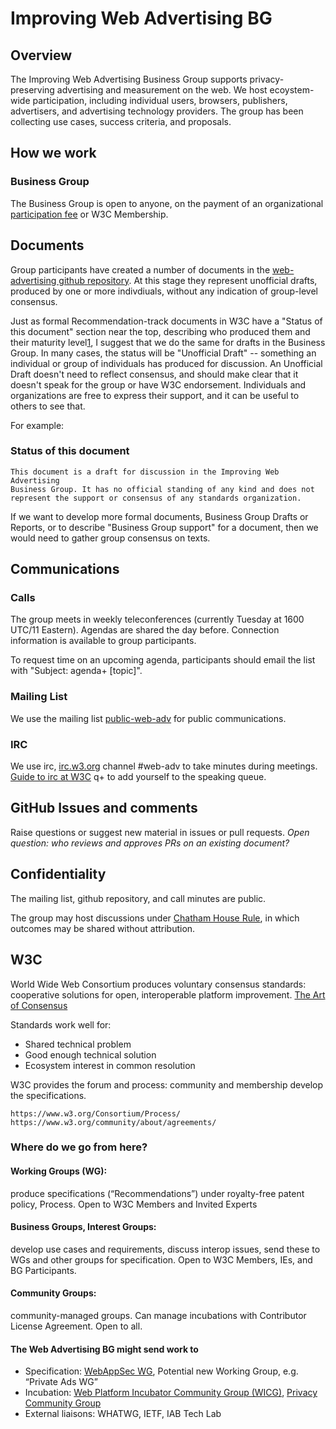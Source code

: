 # Improving Web Advertising BG
## Overview
The Improving Web Advertising Business Group supports privacy-preserving advertising and measurement on the web. We host ecoystem-wide participation, including individual users, browsers, publishers, advertisers, and advertising technology providers. The group has been collecting use cases, success criteria, and proposals. 

## How we work
### Business Group
The Business Group is open to anyone, on the payment of an organizational [participation fee](http://www.w3.org/community/about/fees/) or W3C Membership. 


## Documents

Group participants have created a number of documents in the [web-advertising github repository](https://github.com/w3c/web-advertising/#readme). At this stage they represent unofficial drafts, produced by one or more indivdiuals, without any indication of group-level consensus. 


Just as formal Recommendation-track documents in W3C have a "Status of
this document" section near the top, describing who produced them and
their maturity level[1](https://www.w3.org/2019/Process-20190301/#general-requirements), I suggest that we do the same for drafts in the
Business Group. In many cases, the status will be "Unofficial Draft" --
something an individual or group of individuals has produced for
discussion. An Unofficial Draft doesn't need to reflect consensus, and
should make clear that it doesn't speak for the group or have W3C
endorsement. Individuals and organizations are free to express their
support, and it can be useful to others to see that.

For example:
### Status of this document 
    This document is a draft for discussion in the Improving Web Advertising
    Business Group. It has no official standing of any kind and does not
    represent the support or consensus of any standards organization.

If we want to develop more formal documents, Business Group Drafts or
Reports, or to describe "Business Group support" for a document, then we
would need to gather group consensus on texts.

## Communications
### Calls

The group meets in weekly teleconferences (currently Tuesday at 1600 UTC/11 Eastern). Agendas are shared the day before. Connection information is available to group participants.

To request time on an upcoming agenda, participants should email the list with "Subject: agenda+ [topic]". 

### Mailing List

We use the mailing list [public-web-adv](https://lists.w3.org/Archives/Public/public-web-adv/) for public communications. 

### IRC

We use irc, [irc.w3.org](http://irc.w3.org/) channel #web-adv to take minutes during meetings. [Guide to irc at W3C](https://www.w3.org/wiki/IRC)
q+ to add yourself to the speaking queue. 

## GitHub Issues and comments
Raise questions or suggest new material in issues or pull requests. 
_Open question: who reviews and approves PRs on an existing document?_

## Confidentiality
The mailing list, github repository, and call minutes are public.

The group may host discussions under [Chatham House Rule](https://www.chathamhouse.org/chatham-house-rule), in which outcomes may be shared without attribution. 

## W3C
World Wide Web Consortium produces voluntary consensus standards: cooperative solutions for open, interoperable platform improvement. [The Art of Consensus](https://www.w3.org/Guide/)

Standards work well for: 
* Shared technical problem
* Good enough technical solution 
* Ecosystem interest in common resolution

W3C provides the forum and process: community and membership develop the specifications.

    https://www.w3.org/Consortium/Process/
    https://www.w3.org/community/about/agreements/
    
### Where do we go from here? 
#### Working Groups (WG):
produce specifications (“Recommendations”) under royalty-free patent policy, Process.
Open to W3C Members and Invited Experts

#### Business Groups, Interest Groups:
develop use cases and requirements, discuss interop issues, send these to WGs and other groups for specification. 
Open to W3C Members, IEs, and BG Participants.

#### Community Groups:
community-managed groups. Can manage incubations with Contributor License Agreement. 
Open to all.
    
#### The Web Advertising BG might send work to
* Specification: [WebAppSec WG](https://www.w3.org/2011/webappsec/), Potential new Working Group, e.g. “Private Ads WG”
* Incubation: [Web Platform Incubator Community Group (WICG)](https://wicg.io/), [Privacy Community Group](https://privacycg.github.io/)
* External liaisons: WHATWG, IETF, IAB Tech Lab
 
